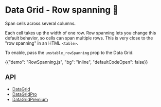 # Data Grid - Row spanning 🚧

<p class="description">Span cells across several columns.</p>

Each cell takes up the width of one row.
Row spanning lets you change this default behavior, so cells can span multiple rows.
This is very close to the "row spanning" in an HTML `<table>`.

To enable, pass the `unstable_rowSpanning` prop to the Data Grid.

{{"demo": "RowSpanning.js", "bg": "inline", "defaultCodeOpen": false}}

## API

- [DataGrid](/x/api/data-grid/data-grid/)
- [DataGridPro](/x/api/data-grid/data-grid-pro/)
- [DataGridPremium](/x/api/data-grid/data-grid-premium/)
